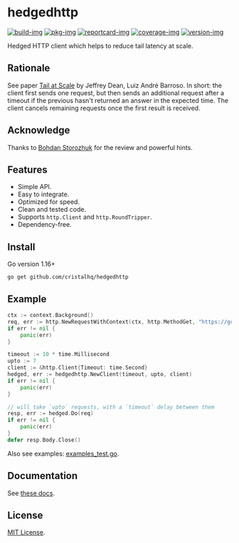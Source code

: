 # hedgedhttp

[![build-img]][build-url]
[![pkg-img]][pkg-url]
[![reportcard-img]][reportcard-url]
[![coverage-img]][coverage-url]
[![version-img]][version-url]

Hedged HTTP client which helps to reduce tail latency at scale.

## Rationale

See paper [Tail at Scale](https://www.barroso.org/publications/TheTailAtScale.pdf) by Jeffrey Dean, Luiz André Barroso. In short: the client first sends one request, but then sends an additional request after a timeout if the previous hasn't returned an answer in the expected time. The client cancels remaining requests once the first result is received.

## Acknowledge

Thanks to [Bohdan Storozhuk](https://github.com/storozhukbm) for the review and powerful hints.

## Features

* Simple API.
* Easy to integrate.
* Optimized for speed.
* Clean and tested code.
* Supports `http.Client` and `http.RoundTripper`.
* Dependency-free.

## Install

Go version 1.16+

```
go get github.com/cristalhq/hedgedhttp
```

## Example

```go
ctx := context.Background()
req, err := http.NewRequestWithContext(ctx, http.MethodGet, "https://google.com", http.NoBody)
if err != nil {
	panic(err)
}

timeout := 10 * time.Millisecond
upto := 7
client := &http.Client{Timeout: time.Second}
hedged, err := hedgedhttp.NewClient(timeout, upto, client)
if err != nil {
	panic(err)
}

// will take `upto` requests, with a `timeout` delay between them
resp, err := hedged.Do(req)
if err != nil {
	panic(err)
}
defer resp.Body.Close()
```

Also see examples: [examples_test.go](https://github.com/cristalhq/hedgedhttp/blob/main/examples_test.go).

## Documentation

See [these docs][pkg-url].

## License

[MIT License](LICENSE).

[build-img]: https://github.com/cristalhq/hedgedhttp/workflows/build/badge.svg
[build-url]: https://github.com/cristalhq/hedgedhttp/actions
[pkg-img]: https://pkg.go.dev/badge/cristalhq/hedgedhttp
[pkg-url]: https://pkg.go.dev/github.com/cristalhq/hedgedhttp
[reportcard-img]: https://goreportcard.com/badge/cristalhq/hedgedhttp
[reportcard-url]: https://goreportcard.com/report/cristalhq/hedgedhttp
[coverage-img]: https://codecov.io/gh/cristalhq/hedgedhttp/branch/main/graph/badge.svg
[coverage-url]: https://codecov.io/gh/cristalhq/hedgedhttp
[version-img]: https://img.shields.io/github/v/release/cristalhq/hedgedhttp
[version-url]: https://github.com/cristalhq/hedgedhttp/releases
